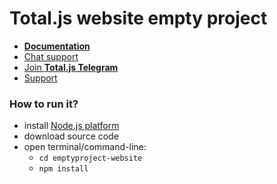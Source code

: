 # Total.js website empty project

- [__Documentation__](https://docs.totaljs.com/total4/)
- [Chat support](https://platform.totaljs.com/?open=messenger)
- [Join __Total.js Telegram__](https://t.me/totalplatform)
- [Support](https://www.totaljs.com/support/)

### How to run it?

- install [Node.js platform](https://nodejs.org/en/)
- download source code
- open terminal/command-line:
	- `cd emptyproject-website`
	- `npm install`
